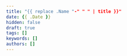 ```yaml
---
title: "{{ replace .Name "-" " " | title }}"
date: {{ .Date }}
hidden: false
draft: true
tags: []
keywords: []
authors: []
---
```


